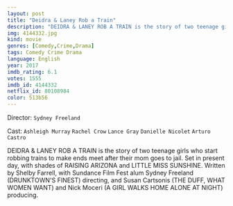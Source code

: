 ```yaml
---
layout: post
title: "Deidra & Laney Rob a Train"
description: "DEIDRA & LANEY ROB A TRAIN is the story of two teenage girls who start robbing trains to make ends meet after their mom goes to jail. Set in present day, with shades of RAISING ARIZONA and LITTLE MISS SUNSHINE. Written by Shelby Farrell, with Sundance Film Fest alum Sydney Freeland (DRUNKTOWN'S FINEST) directing, and Susan Cartsonis (THE DUFF, WHAT WOMEN WANT) and Nick Moceri (A GIRL WALKS HOME ALONE AT NIGHT) producing..."
img: 4144332.jpg
kind: movie
genres: [Comedy,Crime,Drama]
tags: Comedy Crime Drama 
language: English
year: 2017
imdb_rating: 6.1
votes: 1555
imdb_id: 4144332
netflix_id: 80108984
color: 513b56
---
```

Director: `Sydney Freeland`  

Cast: `Ashleigh Murray` `Rachel Crow` `Lance Gray` `Danielle Nicolet` `Arturo Castro` 

DEIDRA & LANEY ROB A TRAIN is the story of two teenage girls who start robbing trains to make ends meet after their mom goes to jail. Set in present day, with shades of RAISING ARIZONA and LITTLE MISS SUNSHINE. Written by Shelby Farrell, with Sundance Film Fest alum Sydney Freeland (DRUNKTOWN'S FINEST) directing, and Susan Cartsonis (THE DUFF, WHAT WOMEN WANT) and Nick Moceri (A GIRL WALKS HOME ALONE AT NIGHT) producing.